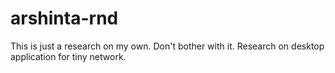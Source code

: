 # arshinta-rnd
This is just a research on my own. Don't bother with it. Research on desktop application for tiny network.

